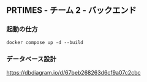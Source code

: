 ## PRTIMES - チーム 2 - バックエンド

### 起動の仕方

```shell
docker compose up -d --build
```

### データベース設計

https://dbdiagram.io/d/67beb268263d6cf9a07c2cbc
